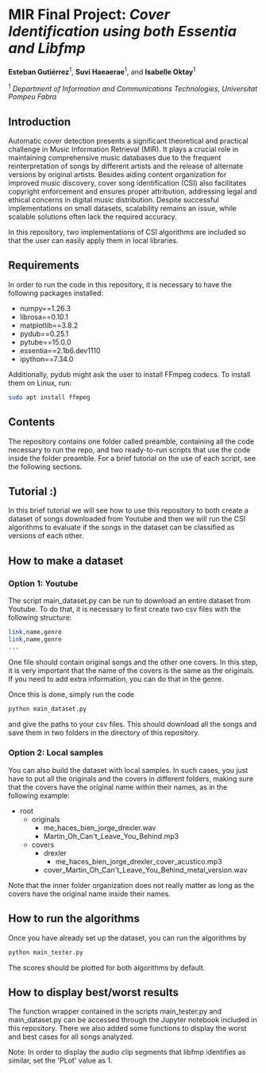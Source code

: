 # MIR Final Project: *Cover Identification using both Essentia and Libfmp*

**Esteban Gutiérrez**<sup>1</sup>, **Suvi Haeaerae**<sup>1</sup>, and **Isabelle Oktay**<sup>1</sup>

<sup>1</sup> *Department of Information and Communications Technologies, Universitat Pompeu Fabra* <br>

<div align="left">

## Introduction

Automatic cover detection presents a significant theoretical and practical challenge in Music
Information Retrieval (MIR). It plays a crucial role in maintaining comprehensive music
databases due to the frequent reinterpretation of songs by different artists and the release
of alternate versions by original artists. Besides aiding content organization for improved
music discovery, cover song identification (CSI) also facilitates copyright enforcement and
ensures proper attribution, addressing legal and ethical concerns in digital music distribution.
Despite successful implementations on small datasets, scalability remains an issue,
while scalable solutions often lack the required accuracy.

In this repository, two implementations of CSI algorithms are included so that the user can easily
apply them in local libraries.

## Requirements

In order to run the code in this repository, it is necessary to have the following packages installed:

- numpy==1.26.3
- librosa==0.10.1
- matplotlib==3.8.2
- pydub==0.25.1
- pytube==15.0.0
- essentia==2.1b6.dev1110
- ipython==7.34.0

Additionally, pydub might ask the user to install FFmpeg codecs. To install them on Linux, run:

```bash
sudo apt install ffmpeg
```

## Contents

The repository contains one folder called preamble, containing all the code necessary to run the repo, and two
ready-to-run scripts that use the code inside the folder preamble. For a brief tutorial on the use of each script, see
the following sections.

## Tutorial :)

In this brief tutorial we will see how to use this repository to both create a dataset of songs downloaded from Youtube
and then we will run the CSI algorithms to evaluate if the songs in the dataset can be classified as versions of each other.

## How to make a dataset

### Option 1: Youtube

The script main_dataset.py can be run to download an entire dataset from Youtube. To do that, it is
necessary to first create two csv files with the following structure:

```bash
link,name,genre
link,name,genre
...
```

One file should contain original songs and the other one covers. In this step, it is very important that the name of the covers
is the same as the originals. If you need to add extra information, you can do that in the genre.

Once this is done, simply run the code

```bash
python main_dataset.py
```

and give the paths to your csv files. This should download all the songs and save them in two folders in the directory of this repository.

### Option 2: Local samples

You can also build the dataset with local samples. In such cases, you just have to put all the originals and the covers in different folders,
making sure that the covers have the original name within their names, as in the following example:

- root
    - originals
        - me_haces_bien_jorge_drexler.wav
        - Martin_Oh_Can't_Leave_You_Behind.mp3
    - covers
        - drexler
            - me_haces_bien_jorge_drexler_cover_acustico.mp3
        - cover_Martin_Oh_Can't_Leave_You_Behind_metal_version.wav

Note that the inner folder organization does not really matter as long as the covers have the original name inside their names.

## How to run the algorithms

Once you have already set up the dataset, you can run the algorithms by

```bash
python main_tester.py
```

The scores should be plotted for both algorithms by default.

## How to display best/worst results

The function wrapper contained in the scripts main_tester.py and main_dataset.py can be accessed through the Jupyter notebook included in this repository. There we also added some functions to display the worst and best cases for all songs analyzed.

Note: In order to display the audio clip segments that libfmp identifies as similar, set the 'PLot' value as 1. 
